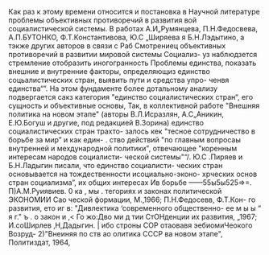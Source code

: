 Как раз к этому времени относится и постановка в Научной
литературе проблемы объективных противоречий в развития
вой социалистической системы. В работах А.И„Румянцева,
П.Н.Федосвева, А.П.БУТОНКО, Ф.Т.Константивова, Ю.С „Ширяева я
Б.Н.Лэдытино, а тэкже других авторов в связи с Раб Смотрениец
объективных противоречий в развитии мировой системы Социализ-
уз наблюдзется стремление отобразить иногогранность Проблемы
единства, показать внешние и внутренние факторы, определяющиз
единство соцьалистических стран, выявить пути и средства упро-
ченвя единства“”.
На этом фундаменте более дотальному анализу подвергается
сакз категория "единство социалистических стран“, его сущность
и объективные основы,
Так, в коллективной работе "Внешняя политика на новом
этапе" (авторы В.Л.Исразлян, А.С„Аникин, Е.Ю.Богуш и другие,
под редакцией В.Зорина) единство социалистических стран трахто-
залось кек "тесное сотрудничество в борьбе за мир” и как един-
. ство действий "по главным вопросаы внутренней и мехдународной
политики", отвечающее "коренным интересам народов социалисти-
ческой системы"“/.
Ю.С .Пиряев и Б.Н.Ладыгин писали, что единство социалисти-
ческих стран основывается на тождественности исоциально-эконо-
хрческих основ стран социализма”, их общих интересах Ив борьбе
——55ы5ы525=>=.
П)А.М.Руиявиев. 0 ка ,
мы . тегориях и законах политической ЭКОНОМИИ
Сао ческой формации, М.,1966; П.Н.Федосевв, Ф.Т.Кон-
го развития, ето иг в: "Дивлектика ‘современного общественно-
ее м
ы ы “ я г." ъ .
о
закон и ‚< Го жо:Дво ми
д тии СтОНденции их развития, „1967; И.соШирлев
‚Н,Дадыгин. |
ибо строны СОР отаовавя эебиомиЧеокого Возруд-
2)"Внеиняя по
ств ао олитика СССР ва новом этапе", Политиздат, 1964,
